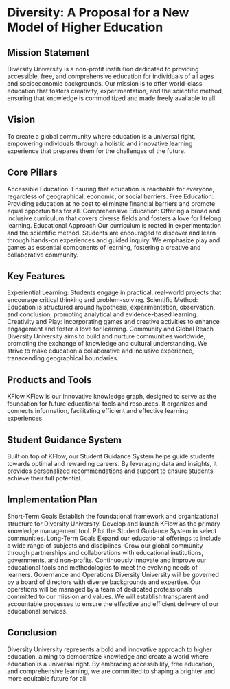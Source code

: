 # Diversity: A Proposal for a New Model of Higher Education
## Mission Statement
Diversity University is a non-profit institution dedicated to providing accessible, free, and comprehensive education for individuals of all ages and socioeconomic backgrounds. Our mission is to offer world-class education that fosters creativity, experimentation, and the scientific method, ensuring that knowledge is commoditized and made freely available to all.

## Vision
To create a global community where education is a universal right, empowering individuals through a holistic and innovative learning experience that prepares them for the challenges of the future.

## Core Pillars
Accessible Education: Ensuring that education is reachable for everyone, regardless of geographical, economic, or social barriers.
Free Education: Providing education at no cost to eliminate financial barriers and promote equal opportunities for all.
Comprehensive Education: Offering a broad and inclusive curriculum that covers diverse fields and fosters a love for lifelong learning.
Educational Approach
Our curriculum is rooted in experimentation and the scientific method. Students are encouraged to discover and learn through hands-on experiences and guided inquiry. We emphasize play and games as essential components of learning, fostering a creative and collaborative community.

## Key Features
Experiential Learning: Students engage in practical, real-world projects that encourage critical thinking and problem-solving.
Scientific Method: Education is structured around hypothesis, experimentation, observation, and conclusion, promoting analytical and evidence-based learning.
Creativity and Play: Incorporating games and creative activities to enhance engagement and foster a love for learning.
Community and Global Reach
Diversity University aims to build and nurture communities worldwide, promoting the exchange of knowledge and cultural understanding. We strive to make education a collaborative and inclusive experience, transcending geographical boundaries.

## Products and Tools
KFlow
KFlow is our innovative knowledge graph, designed to serve as the foundation for future educational tools and resources. It organizes and connects information, facilitating efficient and effective learning experiences.

## Student Guidance System
Built on top of KFlow, our Student Guidance System helps guide students towards optimal and rewarding careers. By leveraging data and insights, it provides personalized recommendations and support to ensure students achieve their full potential.

## Implementation Plan
Short-Term Goals
Establish the foundational framework and organizational structure for Diversity University.
Develop and launch KFlow as the primary knowledge management tool.
Pilot the Student Guidance System in select communities.
Long-Term Goals
Expand our educational offerings to include a wide range of subjects and disciplines.
Grow our global community through partnerships and collaborations with educational institutions, governments, and non-profits.
Continuously innovate and improve our educational tools and methodologies to meet the evolving needs of learners.
Governance and Operations
Diversity University will be governed by a board of directors with diverse backgrounds and expertise. Our operations will be managed by a team of dedicated professionals committed to our mission and values. We will establish transparent and accountable processes to ensure the effective and efficient delivery of our educational services.

## Conclusion
Diversity University represents a bold and innovative approach to higher education, aiming to democratize knowledge and create a world where education is a universal right. By embracing accessibility, free education, and comprehensive learning, we are committed to shaping a brighter and more equitable future for all.
